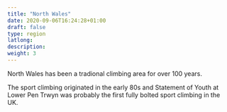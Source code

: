 ```yaml
---
title: "North Wales"
date: 2020-09-06T16:24:28+01:00
draft: false
type: region
latlong:
description:
weight: 3
---
```


North Wales has been a tradional climbing area for over 100 years.

The sport climbing originated in the early 80s and Statement of Youth at Lower Pen Trwyn was probably the first fully bolted sport climbing in the UK.